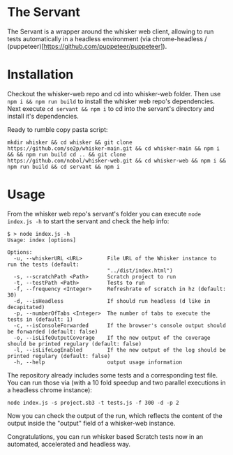# The Servant

The Servant is a wrapper around the whisker web client, allowing to run tests automatically in a headless environment (via chrome-headless / (puppeteer)[https://github.com/puppeteer/puppeteer]).

# Installation

Checkout the whisker-web repo and cd into whisker-web folder. Then use `npm i && npm run build` to install the whisker web repo's dependencies. Next execute `cd servant && npm i` to cd into the servant's directory and install it's dependencies.

Ready to rumble copy pasta script:
```
mkdir whisker && cd whisker && git clone https://github.com/se2p/whisker-main.git && cd whisker-main && npm i && && npm run build cd .. && git clone https://github.com/nobol/whisker-web.git && cd whisker-web && npm i && npm run build && cd servant && npm i
```

# Usage

From the whisker web repo's servant's folder you can execute `node index.js -h` to start the servant and check the help info:
```
$ > node index.js -h
Usage: index [options]

Options:
  -u, --whiskerURL <URL>        File URL of the Whisker instance to run the tests (default:
                                "../dist/index.html")
  -s, --scratchPath <Path>      Scratch project to run
  -t, --testPath <Path>         Tests to run
  -f, --frequency <Integer>     Refreshrate of scratch in hz (default: 30)
  -d, --isHeadless              If should run headless (d like in decapitated)
  -p, --numberOfTabs <Integer>  The number of tabs to execute the tests in (default: 1)
  -c, --isConsoleForwarded      If the browser's console output should be forwarded (default: false)
  -o, --isLifeOutputCoverage    If the new output of the coverage should be printed regulary (default: false)
  -l, --isLifeLogEnabled        If the new output of the log should be printed regulary (default: false)
  -h, --help                    output usage information
```

The repository already includes some tests and a corresponding test file. You can run those via (with a 10 fold speedup and two parallel executions in a headless chrome instance):
```
node index.js -s project.sb3 -t tests.js -f 300 -d -p 2
```
Now you can check the output of the run, which reflects the content of the output inside the "output" field of a whisker-web instance.

Congratulations, you can run whisker based Scratch tests now in an automated, accelerated and headless way.
